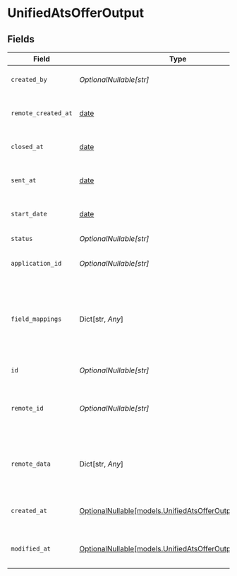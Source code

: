 # UnifiedAtsOfferOutput


## Fields

| Field                                                                                                    | Type                                                                                                     | Required                                                                                                 | Description                                                                                              |
| -------------------------------------------------------------------------------------------------------- | -------------------------------------------------------------------------------------------------------- | -------------------------------------------------------------------------------------------------------- | -------------------------------------------------------------------------------------------------------- |
| `created_by`                                                                                             | *OptionalNullable[str]*                                                                                  | :heavy_minus_sign:                                                                                       | The UUID of the creator                                                                                  |
| `remote_created_at`                                                                                      | [date](https://docs.python.org/3/library/datetime.html#date-objects)                                     | :heavy_minus_sign:                                                                                       | The remote creation date of the offer                                                                    |
| `closed_at`                                                                                              | [date](https://docs.python.org/3/library/datetime.html#date-objects)                                     | :heavy_minus_sign:                                                                                       | The closing date of the offer                                                                            |
| `sent_at`                                                                                                | [date](https://docs.python.org/3/library/datetime.html#date-objects)                                     | :heavy_minus_sign:                                                                                       | The sending date of the offer                                                                            |
| `start_date`                                                                                             | [date](https://docs.python.org/3/library/datetime.html#date-objects)                                     | :heavy_minus_sign:                                                                                       | The start date of the offer                                                                              |
| `status`                                                                                                 | *OptionalNullable[str]*                                                                                  | :heavy_minus_sign:                                                                                       | The status of the offer                                                                                  |
| `application_id`                                                                                         | *OptionalNullable[str]*                                                                                  | :heavy_minus_sign:                                                                                       | The UUID of the application                                                                              |
| `field_mappings`                                                                                         | Dict[str, *Any*]                                                                                         | :heavy_minus_sign:                                                                                       | The custom field mappings of the object between the remote 3rd party & Panora                            |
| `id`                                                                                                     | *OptionalNullable[str]*                                                                                  | :heavy_minus_sign:                                                                                       | The UUID of the offer                                                                                    |
| `remote_id`                                                                                              | *OptionalNullable[str]*                                                                                  | :heavy_minus_sign:                                                                                       | The remote ID of the offer in the context of the 3rd Party                                               |
| `remote_data`                                                                                            | Dict[str, *Any*]                                                                                         | :heavy_minus_sign:                                                                                       | The remote data of the offer in the context of the 3rd Party                                             |
| `created_at`                                                                                             | [OptionalNullable[models.UnifiedAtsOfferOutputCreatedAt]](../models/unifiedatsofferoutputcreatedat.md)   | :heavy_minus_sign:                                                                                       | The created date of the object                                                                           |
| `modified_at`                                                                                            | [OptionalNullable[models.UnifiedAtsOfferOutputModifiedAt]](../models/unifiedatsofferoutputmodifiedat.md) | :heavy_minus_sign:                                                                                       | The modified date of the object                                                                          |